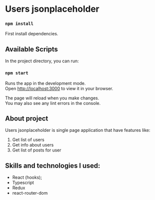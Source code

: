 # Users jsonplaceholder

### `npm install`

First install dependencies.

## Available Scripts

In the project directory, you can run:

### `npm start`

Runs the app in the development mode.\
Open [http://localhost:3000](http://localhost:3000) to view it in your browser.

The page will reload when you make changes.\
You may also see any lint errors in the console.

## About project

Users jsonplaceholder is single page application that have features like:
1. Get list of users
2. Get info about users
3. Get list of posts for user

## Skills and technologies I used:

* React (hooks);
* Typescript
* Redux
* react-router-dom
